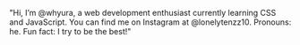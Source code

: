 "Hi, I’m @whyura, a web development enthusiast currently learning CSS and JavaScript. You can find me on Instagram at @lonelytenzz10. Pronouns: he. Fun fact: I try to be the best!"


